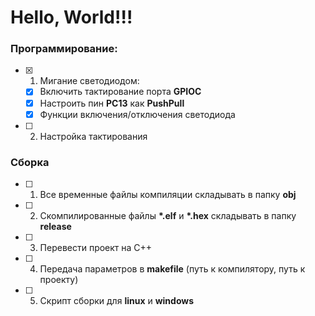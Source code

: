 Hello, World!!!
===

### Программирование:

- [x] 1. Мигание светодиодом:
  - [x] Включить тактирование порта __GPIOC__
  - [x] Настроить пин __PC13__ как __PushPull__
  - [x] Функции включения/отключения светодиода
- [ ] 2. Настройка тактирования


### Сборка

- [ ] 1. Все временные файлы компиляции складывать в папку __obj__
- [ ] 2. Скомпилированные файлы __*.elf__ и __*.hex__ складывать в папку __release__
- [ ] 3. Перевести проект на C++
- [ ] 4. Передача параметров в __makefile__ (путь к компилятору, путь к проекту)
- [ ] 5. Скрипт сборки для __linux__ и __windows__